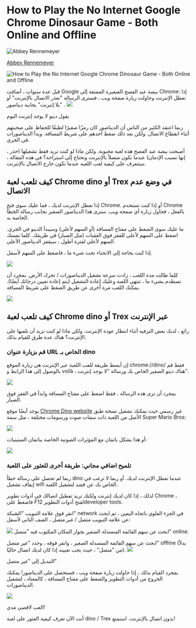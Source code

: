 # How to Play the No Internet Google Chrome Dinosaur Game - Both Online and Offline

![Abbey Rennemeyer](https://www.freecodecamp.org/news/content/images/size/w100/2019/05/Abbey-profile-square.jpg)

[Abbey Rennemeyer](https://www.freecodecamp.org/news/author/abbey/)

![How to Play the No Internet Google Chrome Dinosaur Game - Both Online and Offline](https://www.freecodecamp.org/news/content/images/size/w2000/2020/01/image-27-1.png)

قبل عدة سنوات ، أضافت Google بيضة عيد الفصح الصغيرة الممتعة إلى Chrome: إذا تعطل الإنترنت وحاولت زيارة صفحة ويب ، فسترى الرسالة "تعذر الاتصال بالإنترنت" أو "بلا إنترنت" بجانبة ديناصور .
![](https://www.freecodecamp.org/news/content/images/2021/06/image-26-opt.png)

يقول دينو لا يوجد إنترنت اليوم

ربما اعتقد الكثير من الناس أن الديناصور كان رمزًا صغيرًا لطيفًا للحفاظ على صحبتهم أثناء انقطاع الاتصال. ولكن بعد ذلك ضغط أحدهم على شريط المسافة. وبدأ الديناصورات في الجري.

أصبحت بيضة عيد الفصح هذه لعبة محبوبة. ولكن ماذا لو كنت تريد فقط تشغيلها (حذر ، إنها تسبب الإدمان) عندما تكون متصلاً بالإنترنت وتحتاج إلى استراحة؟ في هذه المقالة ، ستتعرف على كيفية لعب اللعبة عندما تكون خارج الاتصال بالإنترنت.

## كيف تلعب لعبة Chrome dino أو Trex في وضع عدم الاتصال

إذا تعطل الإنترنت لديك ، فما عليك سوى فتح Chrome. أو إذا كنت تستخدم Chrome بالفعل ، فحاول زيارة أي صفحة ويب. سترى هذا الديناصور الصغير بجانب رسالة الخطأ الخاصة به.

ما عليك سوى الضغط على مفتاح المسافة (أو السهم لأعلى) وسيبدأ الدينو في الجري. اضغط على السهم لأعلى للقفز فوق العقبات (مثل الصبار) في طريقك. كلما تمسك السهم لأعلى لفترة أطول ، سيقفز الديناصور الأعلى.

إذا كنت بحاجة إلى الانحناء تحت شيء ما ، فاضغط على السهم لأسفل.

![](https://www.freecodecamp.org/news/content/images/2021/06/image-27-opt.png)

كلما طالت مدة اللعب ، زادت سرعة تشغيل الديناصورات / تحرك الأرض. بمجرد أن تصطدم بشيء ما ، تنتهي اللعبة وعليك إعادة التشغيل (يتم إعادة تعيين درجاتك أيضًا). يمكنك اللعب مرة أخرى عن طريق الضغط على شريط المسافة.

![](https://www.freecodecamp.org/news/content/images/2021/06/image-28-opt-1.png)

## كيف تلعب لعبة Chrome dino أو Trex عبر الإنترنت

رائع ، لديك بعض الترفيه أثناء انتظار عودة الإنترنت. ولكن ماذا لو كنت تريد أن تلعبها على الإنترنت؟ هناك عدة طرق للقيام بذلك.

### قم بزيارة عنوان URL الخاص بـ dino

إن أبسط طريقة للعب اللعبة عبر الإنترنت هي زيارة الموقع chrome://dino/  فقط قم بالوصول إلى هذا الرابط و voilà ، هناك دينو الصغير الخاص بك ورسالة "لا يوجد إنترنت".

![](https://www.freecodecamp.org/news/content/images/2020/01/image-29.png)

بمجرد أن ترى هذه الرسالة ، فقط اضغط على مفتاح المسافة وابدأ في القفز فوق الصبار.

يوجد أيضًا موقع  [Chrome Dino website](https://chromedino.com/)  غير رسمي  حيث يمكنك تشغيل نسخة طبق الأصل من اللعبة ذات سمات صوت ورسومات مختلفة ، مثل سمة Super Mario Bros:

![](https://www.freecodecamp.org/news/content/images/2021/06/running-mario-opt.png)

أو هذا بشكل باتمان مع المؤثرات الصوتية الخاصة  بباتمان الستينيات:

![](https://www.freecodecamp.org/news/content/images/2021/06/batman-opt.png)

### تلميح اضافي مجاني: طريقة أخرى للعثور على اللعبة

ربما لم تحصل على رسالة خطأ dino عندما تعطل الإنترنت لديك. أو ربما لا ترغب في إيقاف تشغيل wifi الخاص بك عن قصد لتشغيل اللعبة.

لذلك ، إذا كان لديك إنترنت ولكنك تريد تعطيل اتصالك في أدوات تطوير Chrome ، فاضغط على F12 لفتح أدوات التطويرdeveloper tools.

انقر فوق علامة التبويب "الشبكة" network في الجزء العلوي باتجاه اليمين ، ثم ابحث عن علامة التبويب متصل / غير متصل ، الصف الثاني لأسفل:

![](https://www.freecodecamp.org/news/content/images/2021/06/image-30-cropped.png)
ابحث عن سهم القائمة المنسدلة الصغير بجوار المكان المكتوب فيه "متصل" online.

ابحث عن سهم القائمة المنسدلة الصغير ، وانقر فوقه ، وحدد "غير متصل" offline (بدلاً من "متصل" ، حيث يجب تعيينه إذا كان لديك اتصال حاليًا).
![](https://www.freecodecamp.org/news/content/images/2021/06/image-31-cropped.png)

التبديل إلى "غير متصل"

بمجرد القيام بذلك ، إذا حاولت زيارة صفحة ويب ، فستحصل على الديناصور! يمكنك الخروج من أدوات التطوير والضغط على مفتاح المسافة ، كالمعتاد ، لتشغيل الديناصورات.

![](https://www.freecodecamp.org/news/content/images/2021/06/image-32-cropped.png)

العب لاقصي مدي!

أنت الآن تعرف كيفية العثور على لعبة dino / Trex بدون اتصال بالإنترنت. استمتع!
